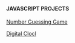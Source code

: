 
#### JAVASCRIPT PROJECTS ####


[Number Guessing Game](https://atul-ray.github.io/Number_Guessing_Game/)


[Digital Clocl](https://atul-ray.github.io/JS_DigitalClock/)
